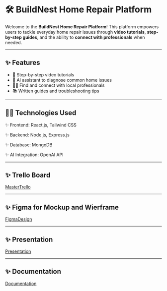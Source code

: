 
# 🛠️ BuildNest Home Repair Platform

Welcome to the **BuildNest Home Repair Platform**! This platform empowers users to tackle everyday home repair issues through **video tutorials**, **step-by-step guides**, and the ability to **connect with professionals** when needed.

---

## ✨ Features

- 🧰 Step-by-step video tutorials
- 🤖 AI assistant to diagnose common home issues
- 🧑‍🔧 Find and connect with local professionals
- 📚 Written guides and troubleshooting tips

---
## 🧑‍💻 Technologies Used

✨ Frontend: React.js, Tailwind CSS

✨ Backend: Node.js, Express.js

✨ Database: MongoDB

✨ AI Integration: OpenAI API

---

## ✨ Trello Board

[MasterTrello](https://trello.com/b/aHYfFsLT/masterpiece)

---

## ✨ Figma for Mockup and Wierframe
[FigmaDesign](https://www.figma.com/design/nT9NFoqYWtMsTUKLYkH2Vq/Masterpiece?node-id=0-1&t=8qcNW13gJgayFrjf-1)

---

## ✨ Presentation
[Presentation](https://www.canva.com/design/DAGl_rFvCfU/PmoCEqAHjxM4keYGANkiLg/edit?utm_content=DAGl_rFvCfU&utm_campaign=designshare&utm_medium=link2&utm_source=sharebutton)

---
## ✨ Documentation
[Documentation](https://drive.google.com/file/d/1wcCBBk2U-Rk1aEfBDFH3Vk8Xi-lPGVOs/view?usp=drive_link)


